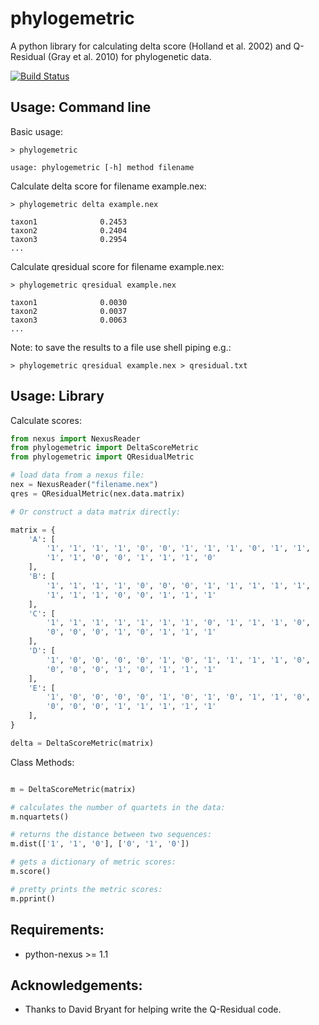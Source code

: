 # phylogemetric

A python library for calculating delta score (Holland et al. 2002) and Q-Residual (Gray et al. 2010) for phylogenetic data.

[![Build Status](https://travis-ci.org/SimonGreenhill/phylogemetric.svg?branch=master)](https://travis-ci.org/SimonGreenhill/phylogemetric)


## Usage: Command line

Basic usage: 

```shell
> phylogemetric

usage: phylogemetric [-h] method filename
```

Calculate delta score for filename example.nex:

```shell
> phylogemetric delta example.nex

taxon1              0.2453
taxon2              0.2404
taxon3              0.2954
...
```

Calculate qresidual score for filename example.nex:

```shell
> phylogemetric qresidual example.nex

taxon1              0.0030
taxon2              0.0037
taxon3              0.0063
...
```

Note: to save the results to a file use shell piping e.g.:

```shell
> phylogemetric qresidual example.nex > qresidual.txt
```


## Usage: Library

Calculate scores:

```python
from nexus import NexusReader
from phylogemetric import DeltaScoreMetric
from phylogemetric import QResidualMetric

# load data from a nexus file:
nex = NexusReader("filename.nex")
qres = QResidualMetric(nex.data.matrix)

# Or construct a data matrix directly: 

matrix = {
    'A': [
        '1', '1', '1', '1', '0', '0', '1', '1', '1', '0', '1', '1',
        '1', '1', '0', '0', '1', '1', '1', '0'
    ],
    'B': [
        '1', '1', '1', '1', '0', '0', '0', '1', '1', '1', '1', '1',
        '1', '1', '1', '0', '0', '1', '1', '1'
    ],
    'C': [
        '1', '1', '1', '1', '1', '1', '1', '0', '1', '1', '1', '0',
        '0', '0', '0', '1', '0', '1', '1', '1'
    ],
    'D': [
        '1', '0', '0', '0', '0', '1', '0', '1', '1', '1', '1', '0',
        '0', '0', '0', '1', '0', '1', '1', '1'
    ],
    'E': [
        '1', '0', '0', '0', '0', '1', '0', '1', '0', '1', '1', '0',
        '0', '0', '0', '1', '1', '1', '1', '1'
    ],
}

delta = DeltaScoreMetric(matrix)
```

Class Methods:

```python

m = DeltaScoreMetric(matrix)

# calculates the number of quartets in the data:
m.nquartets()

# returns the distance between two sequences:
m.dist(['1', '1', '0'], ['0', '1', '0'])

# gets a dictionary of metric scores:
m.score()

# pretty prints the metric scores:
m.pprint()

```


## Requirements:

* python-nexus >= 1.1

## Acknowledgements:

* Thanks to David Bryant for helping write the Q-Residual code.
